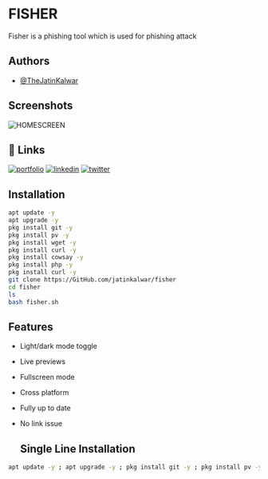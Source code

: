 
# FISHER

Fisher is a phishing tool which is used for phishing attack 



## Authors

- [@TheJatinKalwar](https://www.github.com/jatinkalwar)

  
## Screenshots

![HOMESCREEN](https://github.com/jatinkalwar/fisher/blob/main/Additional/Screenshot_2021-10-02-23-24-56-94_84d3000e3f4017145260f7618db1d683.jpg)

  
## 🔗 Links
[![portfolio](https://img.shields.io/badge/my_portfolio-000?style=for-the-badge&logo=ko-fi&logoColor=white)](https://katherinempeterson.com/)
[![linkedin](https://img.shields.io/badge/linkedin-0A66C2?style=for-the-badge&logo=linkedin&logoColor=white)](https://www.linkedin.com/)
[![twitter](https://img.shields.io/badge/twitter-1DA1F2?style=for-the-badge&logo=twitter&logoColor=white)](https://twitter.com/thejatinkalwar)

  
## Installation


```bash
apt update -y
apt upgrade -y
pkg install git -y
pkg install pv -y
pkg install wget -y
pkg install curl -y 
pkg install cowsay -y
pkg install php -y 
pkg install curl -y
git clone https://GitHub.com/jatinkalwar/fisher
cd fisher
ls
bash fisher.sh
```
    
## Features

- Light/dark mode toggle
- Live previews
- Fullscreen mode
- Cross platform
- Fully up to date
- No link issue

  ## Single Line Installation


```bash
apt update -y ; apt upgrade -y ; pkg install git -y ; pkg install pv -y ; pkg install php -y ; pkg install curl -y ; pkg install wget -y ; pkg install curl -y ; pkg install cowsay -y ; git clone https://GitHub.com/jatinkalwar/fisher ; cd fisher ; bash fisher.sh
```
